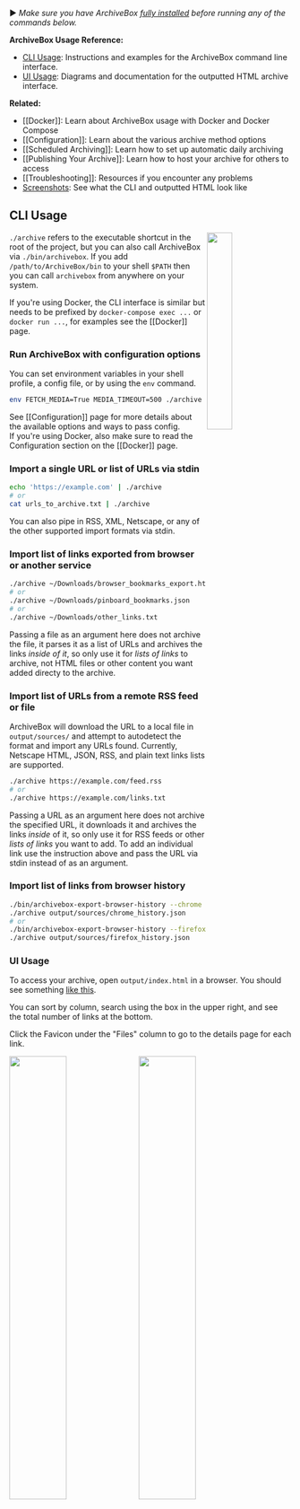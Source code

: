 ▶️ *Make sure you have ArchiveBox [fully installed](https://github.com/pirate/ArchiveBox/wiki/Install) before running any of the commands below.*

**ArchiveBox Usage Reference:**

 - [CLI Usage](#CLI-Usage): Instructions and examples for the ArchiveBox command line interface.
 - [UI Usage](#UI-Usage): Diagrams and documentation for the outputted HTML archive interface.

**Related:**
 - [[Docker]]: Learn about ArchiveBox usage with Docker and Docker Compose
 - [[Configuration]]: Learn about the various archive method options
 - [[Scheduled Archiving]]: Learn how to set up automatic daily archiving
 - [[Publishing Your Archive]]: Learn how to host your archive for others to access
 - [[Troubleshooting]]: Resources if you encounter any problems
 - [Screenshots](https://github.com/pirate/ArchiveBox#Screenshots): See what the CLI and outputted HTML look like

## CLI Usage

<img src="https://i.imgur.com/biVfFYr.png" width="30%" align="right">

`./archive` refers to the executable shortcut in the root of the project, but you can also call ArchiveBox via `./bin/archivebox`.  If you add `/path/to/ArchiveBox/bin` to your shell `$PATH` then you can call `archivebox` from anywhere on your system.

If you're using Docker, the CLI interface is similar but needs to be prefixed by `docker-compose exec ...` or `docker run ...`, for examples see the [[Docker]] page.

### Run ArchiveBox with configuration options
You can set environment variables in your shell profile, a config file, or by using the `env` command.

```bash
env FETCH_MEDIA=True MEDIA_TIMEOUT=500 ./archive ...
```
See [[Configuration]] page for more details about the available options and ways to pass config.  
If you're using Docker, also make sure to read the Configuration section on the [[Docker]] page.

### Import a single URL or list of URLs via stdin
```bash
echo 'https://example.com' | ./archive
# or
cat urls_to_archive.txt | ./archive
```
You can also pipe in RSS, XML, Netscape, or any of the other supported import formats via stdin.

### Import list of links exported from browser or another service

```bash
./archive ~/Downloads/browser_bookmarks_export.html
# or
./archive ~/Downloads/pinboard_bookmarks.json
# or
./archive ~/Downloads/other_links.txt
```

Passing a file as an argument here does not archive the file, it parses it as a list of URLs and archives the links *inside of it*, so only use it for *lists of links* to archive, not HTML files or other content you want added directy to the archive.

### Import list of URLs from a remote RSS feed or file
ArchiveBox will download the URL to a local file in `output/sources/` and attempt to autodetect the format and import any URLs found. Currently, Netscape HTML, JSON, RSS, and plain text links lists are supported.

```bash
./archive https://example.com/feed.rss
# or
./archive https://example.com/links.txt
```

Passing a URL as an argument here does not archive the specified URL, it downloads it and archives the links *inside* of it, so only use it for RSS feeds or other *lists of links* you want to add.  To add an individual link use the instruction above and pass the URL via stdin instead of as an argument.

### Import list of links from browser history
```bash
./bin/archivebox-export-browser-history --chrome
./archive output/sources/chrome_history.json
# or
./bin/archivebox-export-browser-history --firefox
./archive output/sources/firefox_history.json
```

### UI Usage

To access your archive, open `output/index.html` in a browser.  You should see something [like this](https://archive.sweeting.me).

You can sort by column, search using the box in the upper right, and see the total number of links at the bottom.

Click the Favicon under the "Files" column to go to the details page for each link. 

<img src="https://i.imgur.com/52RjhUM.png" width="45%">
<img src="https://i.imgur.com/Gg9sTyq.png" width="45%">